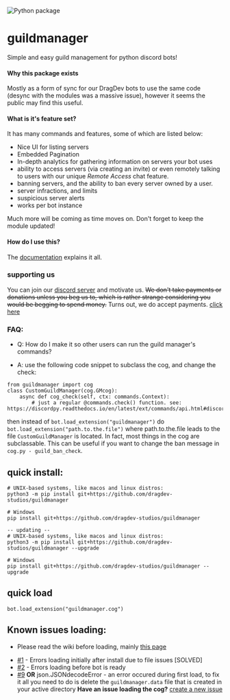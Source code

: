 ![Python package](https://github.com/dragdev-studios/guildmanager/workflows/Python%20package/badge.svg)
# guildmanager
Simple and easy guild management for python discord bots!

#### Why this package exists
Mostly as a form of sync for our DragDev bots to use the same code (desync with the modules was a massive issue), however it seems the public 
may find this useful.

#### What is it's feature set?
It has many commands and features, some of which are listed below:
  - Nice UI for listing servers
  - Embedded Pagination
  - In-depth analytics for gathering information on servers your bot uses
  - ability to access servers (via creating an invite) or even remotely talking to users with our unique *Remote Access* chat feature.
  - banning servers, and the ability to ban every server owned by a user.
  - server infractions, and limits
  - suspicious server alerts
  - works per bot instance
  
 Much more will be coming as time moves on. Don't forget to keep the module updated!
 

#### How do I use this?
The [documentation](https://docs.dragdev.xyz/gm) explains it all.

### supporting us
You can join our [discord server](https://beta.dragdev.xyz/r/server.html) and motivate us. ~~We don't take payments or donations unless you beg us to, which is 
rather strange considering you would be begging to spend money.~~
Turns out, we do accept payments. [click here](https://beta.dragdev.xyz/donate.html)

### FAQ:
- Q: How do I make it so other users can run the guild manager's commands?
* A: use the following code snippet to subclass the cog, and change the check:
```
from guildmanager import cog
class CustomGuildManager(cog.GMcog):
    async def cog_check(self, ctx: commands.Context):
        # just a regular @commands.check() function. see: https://discordpy.readthedocs.io/en/latest/ext/commands/api.html#discord.ext.commands.check
```
then instead of `bot.load_extension("guildmanager")` do `bot.load_extension("path.to.the.file")` where path.to.the.file leads to the file `CustomGuildManager` is located.
In fact, most things in the cog are subclassable. This can be useful if you want to change the ban message in `cog.py - guild_ban_check`.
## quick install:
```
# UNIX-based systems, like macos and linux distros:
python3 -m pip install git+https://github.com/dragdev-studios/guildmanager

# Windows
pip install git+https://github.com/dragdev-studios/guildmanager

-- updating --
# UNIX-based systems, like macos and linux distros:
python3 -m pip install git+https://github.com/dragdev-studios/guildmanager --upgrade

# Windows
pip install git+https://github.com/dragdev-studios/guildmanager --upgrade
```
## quick load
```
bot.load_extension("guildmanager.cog")
```

## Known issues loading:
* Please read the wiki before loading, mainly [this page](https://github.com/dragdev-studios/guildmanager/wiki/Loading-before-bot-is-ready%3F)
- [#1](https://github.com/dragdev-studios/guildmanager/issues/1) - Errors loading initially after install due to file issues [SOLVED]
- [#2](https://github.com/dragdev-studios/guildmanager/issues/2) - Errors loading before bot is ready
- [#9](https://github.com/dragdev-studios/guildmanager/issues/9) **OR** json.JSONdecodeError - an error occured during first load, to fix it all you need to do is delete the `guildmanager.data` file that is created in your active directory
**Have an issue loading the cog?** [create a new issue](https://https://github.com/dragdev-studios/guildmanager/issues/new)
